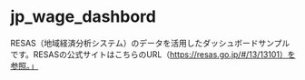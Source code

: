 # jp_wage_dashbord
RESAS（地域経済分析システム）のデータを活用したダッシュボードサンプルです。RESASの公式サイトはこちらのURL（https://resas.go.jp/#/13/13101）を参照。」
